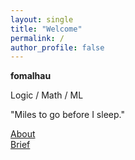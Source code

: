 ```yaml
---
layout: single
title: "Welcome"
permalink: /
author_profile: false
---
```


**fomalhau**

Logic / Math / ML  
<!-- One time step — "t" — on the way...   -->
"Miles to go before I sleep."

 [About](/about/)  
 [Brief](/brief/)  
